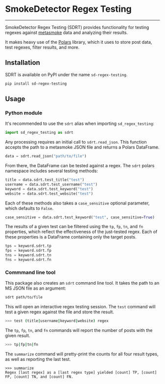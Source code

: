 # SmokeDetector Regex Testing

---

SmokeDetector Regex Testing (SDRT) provides functionality for testing regexes
against [metasmoke](https://m.erwaysoftware.com) data and analyzing their results.

It makes heavy use of the [Polars](https://pola.rs) library, which it uses to
store post data, test regexes, filter results, and more.

## Installation

SDRT is available on PyPI under the name `sd-regex-testing`.

```bash
pip install sd-regex-testing
```

## Usage

### Python module

It's recommended to use the `sdrt` alias when importing `sd_regex_testing`:

```python
import sd_regex_testing as sdrt
```

Any processing requires an initial call to `sdrt.read_json`. This function
accepts the path to a metasmoke JSON file and returns a Polars DataFrame.

```python
data = sdrt.read_json("path/to/file")
```

From there, the DataFrame can be tested against a regex. The `sdrt` polars
namespace includes several testing methods:

```python
title = data.sdrt.test_title("test")
username = data.sdrt.test_username("test")
keyword = data.sdrt.test_keyword("test")
website = data.sdrt.test_website("test")
```

Each of these methods also takes a `case_sensitive` optional parameter, which
defaults to `False`.

```python
case_sensitive = data.sdrt.test_keyword("test", case_sensitive=True)
```

The results of a given test can be filtered using the `tp`, `fp`, `tn`, and
`fn` properties, which reflect the effectiveness of the just-tested regex.
Each of these properties is a DataFrame containing only the target posts.

```python
tps = keyword.sdrt.tp
fps = keyword.sdrt.fp
tns = keyword.sdrt.tn
fns = keyword.sdrt.fn
```

### Commmand line tool

This package also creates an `sdrt` command line tool. It takes the path to
an MS JSON file as an argument:

```bash
sdrt path/to/file
```

This will open an interactive regex testing session. The `test` command will
test a given regex against the file and store the result.

```bash
>>> test (title|username|keyword|website) regex
```

The `tp`, `fp`, `tn`, and `fn` commands will report the number of posts
with the given result.

```bash
>>> tp|fp|tn|fn
```

The `summarize` command will pretty-print the counts for all four result
types, as well as reporting the last test.

```
>>> summarize
Regex [last regex] as a [last regex type] yielded [count] TP, [count] FP, [count] TN, and [count] FN.
```
